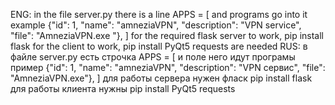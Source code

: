 ENG: in the file server.py there is a line APPS = [ and programs go into it example {"id": 1, "name": "amneziaVPN", "description": "VPN service", "file": "AmneziaVPN.exe "}, ]
for the required flask server to work, pip install flask
for the client to work, pip install PyQt5 requests are needed
RUS: в файле server.py есть строчка APPS = [ и поле него идут програмы пример  {"id": 1, "name": "amneziaVPN", "description": "VPN сервис", "file": "AmneziaVPN.exe"}, ] 
для работы сервера нужен фласк pip install flask
для работы клиента нужны  pip install PyQt5 requests
